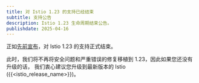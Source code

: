 ```yaml
---
title: 对 Istio 1.23 的支持已经结束
subtitle: 支持公告
description: Istio 1.23 生命周期结束公告。
publishdate: 2025-04-16
---
```


正如[先前宣布](/zh/news/support/announcing-1.23-eol/)，对 Istio 1.23 的支持正式结束。

此时，我们将不再将安全问题和严重错误的修复移植到 1.23，因此如果您还没有升级的话，
我们衷心建议您升级到最新版本的 Istio ({{<istio_release_name>}})。

